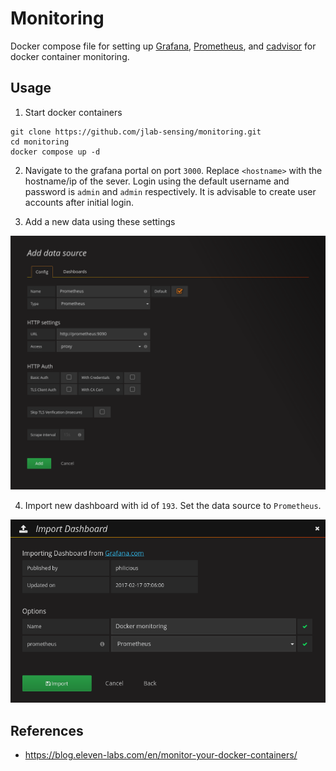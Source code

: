 # Monitoring

Docker compose file for setting up [Grafana](https://grafana.com/), [Prometheus](https://prometheus.io/), and [cadvisor](https://github.com/google/cadvisor) for docker container monitoring.

## Usage

1. Start docker containers

```
git clone https://github.com/jlab-sensing/monitoring.git
cd monitoring
docker compose up -d
```

2. Navigate to the grafana portal on port `3000`. Replace `<hostname>` with the hostname/ip of the sever. Login using the default username and password is `admin` and `admin` respectively. It is advisable to create user accounts after initial login.

3. Add a new data using these settings

![Add data source](images/add_data_source.png)

4. Import new dashboard with id of `193`. Set the data source to `Prometheus`.

![Import Dashboard](images/import_dashboard.png)

## References

- https://blog.eleven-labs.com/en/monitor-your-docker-containers/
